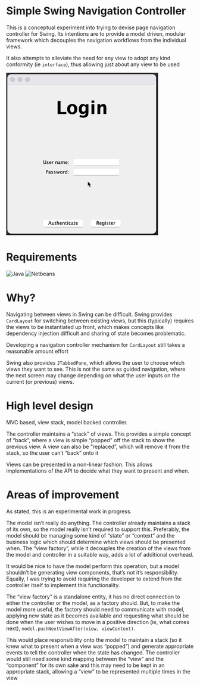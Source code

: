 # Simple Swing Navigation Controller

This is a conceptual experiment into trying to devise page navigation controller for Swing.  Its intentions are to provide a model driven, modular framework which decouples the navigation workflows from the individual views.

It also attempts to alleviate the need for any view to adopt any kind conformity (ie `interface`), thus allowing just about any view to be used

<img src="QuickNav.gif">

# Requirements

![Java](https://img.shields.io/badge/Java-16.0.2-orange) ![Netbeans](https://img.shields.io/badge/Netbeans-12.4-orange)

# Why?

Navigating between views in Swing can be difficult.  Swing provides `CardLayout` for switching between existing views, but this (typically) requires the views to be instantiated up front, which makes concepts like dependency injection difficult and sharing of state becomes problematic.

Developing a navigation controller mechanism for `CardLayout` still takes a reasonable amount effort

Swing also provides `JTabbedPane`, which allows the user to choose which views they want to see.  This is not the same as guided navigation, where the next screen may change depending on what the user inputs on the current (or previous) views.

# High level design

MVC based, view stack, model backed controller.

The controller maintains a “stack” of views.  This provides a simple concept of “back”, where a view is simple “popped” off the stack to show the previous view.  A view can also be “replaced”, which will remove it from the stack, so the user can’t “back” onto it

Views can be presented in a non-linear fashion.  This allows implementations of the API to decide what they want to present and when. 

# Areas of improvement

As stated, this is an experimental work in progress.

The model isn’t really do anything.  The controller already maintains a stack of its own, so the model really isn’t required to support this.  Preferably, the model should be managing some kind of “state” or “context” and the business logic which should determine which views should be presented when.
The “view factory”, while it decouples the creation of the views from the model and controller in a suitable way, adds a lot of additional overhead.

It would be nice to have the model perform this operation, but a model shouldn’t be generating view components, that’s not it’s responsibility.  Equally, I was trying to avoid requiring the developer to extend from the controller itself to implement this functionality.

The “view factory” is a standalone entity, it has no direct connection to either the controller or the model, as a factory should.  But, to make the model more useful, the factory should need to communicate with model, applying new state as it becomes available and requesting what should be done when the user wishes to move in a positive direction (ie, what comes next), `model.pushNextViewAfter(view, viewContext)`.

This would place responsibility onto the model to maintain a stack (so it knew what to present when a view was “popped”) and generate appropriate events to tell the controller when the state has changed.  The controller would still need some kind mapping between the “view” and the “component” for its own sake and this may need to be kept in an appropriate stack, allowing a “view” to be represented multiple times in the view
